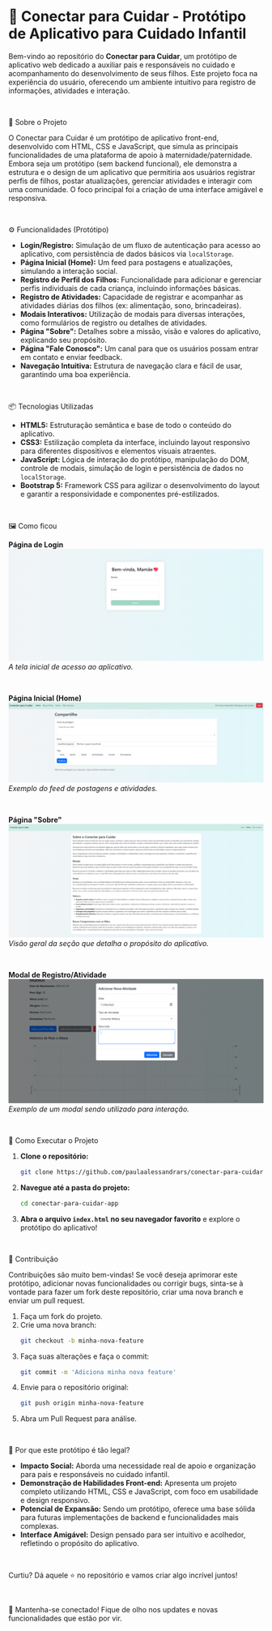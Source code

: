 # 👶 Conectar para Cuidar - Protótipo de Aplicativo para Cuidado Infantil

Bem-vindo ao repositório do **Conectar para Cuidar**, um protótipo de aplicativo web dedicado a auxiliar pais e responsáveis no cuidado e acompanhamento do desenvolvimento de seus filhos. Este projeto foca na experiência do usuário, oferecendo um ambiente intuitivo para registro de informações, atividades e interação.

<br>

🚀 Sobre o Projeto

O Conectar para Cuidar é um protótipo de aplicativo front-end, desenvolvido com HTML, CSS e JavaScript, que simula as principais funcionalidades de uma plataforma de apoio à maternidade/paternidade. Embora seja um protótipo (sem backend funcional), ele demonstra a estrutura e o design de um aplicativo que permitiria aos usuários registrar perfis de filhos, postar atualizações, gerenciar atividades e interagir com uma comunidade. O foco principal foi a criação de uma interface amigável e responsiva.

<br>

⚙️ Funcionalidades (Protótipo)

*   **Login/Registro:** Simulação de um fluxo de autenticação para acesso ao aplicativo, com persistência de dados básicos via `localStorage`.
*   **Página Inicial (Home):** Um feed para postagens e atualizações, simulando a interação social.
*   **Registro de Perfil dos Filhos:** Funcionalidade para adicionar e gerenciar perfis individuais de cada criança, incluindo informações básicas.
*   **Registro de Atividades:** Capacidade de registrar e acompanhar as atividades diárias dos filhos (ex: alimentação, sono, brincadeiras).
*   **Modais Interativos:** Utilização de modais para diversas interações, como formulários de registro ou detalhes de atividades.
*   **Página "Sobre":** Detalhes sobre a missão, visão e valores do aplicativo, explicando seu propósito.
*   **Página "Fale Conosco":** Um canal para que os usuários possam entrar em contato e enviar feedback.
*   **Navegação Intuitiva:** Estrutura de navegação clara e fácil de usar, garantindo uma boa experiência.

<br>

📦 Tecnologias Utilizadas

*   **HTML5:** Estruturação semântica e base de todo o conteúdo do aplicativo.
*   **CSS3:** Estilização completa da interface, incluindo layout responsivo para diferentes dispositivos e elementos visuais atraentes.
*   **JavaScript:** Lógica de interação do protótipo, manipulação do DOM, controle de modais, simulação de login e persistência de dados no `localStorage`.
*   **Bootstrap 5:** Framework CSS para agilizar o desenvolvimento do layout e garantir a responsividade e componentes pré-estilizados.

<br>

🖼️ Como ficou

**Página de Login**
![Screenshot da Página de Login](imgs/login.png)
_A tela inicial de acesso ao aplicativo._

<br>

**Página Inicial (Home)**
![Screenshot da Página Inicial](imgs/home.png)
_Exemplo do feed de postagens e atividades._

<br>

**Página "Sobre"**
![Screenshot da Página Sobre](imgs/about.png)
_Visão geral da seção que detalha o propósito do aplicativo._

<br>

**Modal de Registro/Atividade**
![Screenshot de um Modal](imgs/register.png)
_Exemplo de um modal sendo utilizado para interação._

<br>

📂 Como Executar o Projeto

1.  **Clone o repositório:**
    ```bash
    git clone https://github.com/paulaalessandrars/conectar-para-cuidar-app.git
    ```
2.  **Navegue até a pasta do projeto:**
    ```bash
    cd conectar-para-cuidar-app
    ```
3.  **Abra o arquivo `index.html` no seu navegador favorito** e explore o protótipo do aplicativo!

<br>

🤝 Contribuição

Contribuições são muito bem-vindas! Se você deseja aprimorar este protótipo, adicionar novas funcionalidades ou corrigir bugs, sinta-se à vontade para fazer um fork deste repositório, criar uma nova branch e enviar um pull request.

1.  Faça um fork do projeto.
2.  Crie uma nova branch:
    ```bash
    git checkout -b minha-nova-feature
    ```
3.  Faça suas alterações e faça o commit:
    ```bash
    git commit -m 'Adiciona minha nova feature'
    ```
4.  Envie para o repositório original:
    ```bash
    git push origin minha-nova-feature
    ```
5.  Abra um Pull Request para análise.

<br>

🤩 Por que este protótipo é tão legal?
*   **Impacto Social:** Aborda uma necessidade real de apoio e organização para pais e responsáveis no cuidado infantil.
*   **Demonstração de Habilidades Front-end:** Apresenta um projeto completo utilizando HTML, CSS e JavaScript, com foco em usabilidade e design responsivo.
*   **Potencial de Expansão:** Sendo um protótipo, oferece uma base sólida para futuras implementações de backend e funcionalidades mais complexas.
*   **Interface Amigável:** Design pensado para ser intuitivo e acolhedor, refletindo o propósito do aplicativo.

<br>

Curtiu? Dá aquele ⭐ no repositório e vamos criar algo incrível juntos!

<br>

🚀 Mantenha-se conectado! Fique de olho nos updates e novas funcionalidades que estão por vir.

